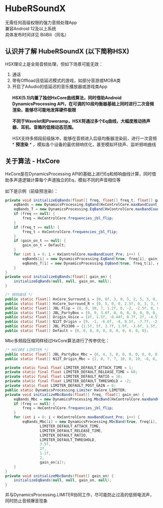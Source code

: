 # HubeRSoundX
无需任何高级权限的强力音频处理App<br>
兼容Android 12及以上系统<br>
具体发布时间详见 BiliBili（同名）
## 认识并了解 HubeRSoundX (以下简称HSX)
HSX理论上是全局音频处理，但如下场景可能无效：<br>
1. 通话<br>
2. 带有Offload且低延迟模式的游戏，如部分音游或MOBA类<br>
3. 开启了AAudio的低延迟的音乐播放器或游戏类App<br><br>
**HSX(5.1)内置了独创HxCore曲线算法，同时借助Android DynamicsProcessing API，在可调的10段均衡器基础上同时进行二次音频渲染，能够尽可能地发挥硬件极限<br><br>
不同于Wavelet和Poweramp，HSX将通过多个Eq曲线，大幅度推动扬声器、耳机、音箱的低频动态范围。<br><br>**
HSX支持多频段前级脉冲，能够在音频进入后级均衡器渲染前，进行一次音频 * **预渲染** * ，模拟各个设备的最优频响优化，甚至模拟环绕声、监听频响曲线
## 关于算法 - HxCore
HxCore是在DynamicsProcessing API的基础上进行Eq和频响曲线计算，同时借助多声道逻辑计算每个声道独立的Eq，模拟不同的声音相位等<br><br>
如下是示例（前级预渲染）：
```java
private void initializeEqBands(float[] freq, float[] freq_t, float[] gain_on, float[] gain_on_t) {
    eqBands = new DynamicsProcessing.EqBand[HxControlCore.maxBandCount_Pre];
    eqBands_T = new DynamicsProcessing.EqBand[HxControlCore.maxBandCount_Pre];
    if (freq == null) {
        freq = HxControlCore.frequencies_jbl_flip;
    }
    if (freq_t == null) {
        freq_t = HxControlCore.frequencies_jbl_flip;
    }
    if (gain_on_t == null) {
        gain_on_t = Default;
    }
    for (int i = 0; i < HxControlCore.maxBandCount_Pre; i++) {
        eqBands[i] = new DynamicsProcessing.EqBand(true, freq[i], gain_on[i]);
        eqBands_T[i] = new DynamicsProcessing.EqBand(true, freq_t[i], gain_on_t[i]);
    }
}
private void initializeEqBands(float[] gain_on) {
    initializeEqBands(null, null, gain_on, null);
}
```
```java
/* 频响曲线 */
public static float[] HxCore_Surround_L = {0, 6f, 3, 0, 5, 2, 5, 3, 0, 0, 0};
public static float[] HxCore_Surround_R = {0, 5, 0, 0, 2.5f, 0, 3, 3, 0, 0, 0};
public static float[] JBL_Flip = {0, 0, 10, 7, 1.2f, 0, -2, -2.5f, 0, 0, 0};
public static float[] JBL_PartyBox = {0, 9, 3.6f, 0, 0, 0, 0, 0, 0, 0, 0};
public static float[] Origin_Voice = {4f, 1.5f, -0.44f, 0.7f, 2f, -4.5f, 0.2f, 1.7f, 3f, 0.8f, 0};
public static float[] N12T_Origin = {9, -1, -6.6f, -4, 8.5f, -7.7f, -2.35f, -6, 1, 1, 1};
public static float[] JBL_PS3300 = {1.5f, 5f, 3.7f, 1.9f, -3.6f, 1.5f, 3f, 1.9f, 1.75f, 1f, 0.6f};
public static float[] Default = {0, 0, 0, 0, 0, 0, 0, 0, 0, 0, 0};
```
Mbc多频段压缩同样经过HxCore算法进行了传参优化：
```java
/* HXCORE LIMITER */
public static float[] JBL_PartyBox_Mbc = {6, 4, 3, 0, 0, 0, 0, 0, 0, 0, 0};
public static float[] N12T_Origin_Mbc = {1, 8, 7, 7, 10, 0, 10, -6, 6, 0, 4};

private static final float LIMITER_DEFAULT_ATTACK_TIME = 1;
private static final float LIMITER_DEFAULT_RELEASE_TIME = 60;
private static final float LIMITER_DEFAULT_RATIO = 10;
private static final float LIMITER_DEFAULT_THRESHOLD = -2; 
private static float LIMITER_DEFAULT_POST_GAIN = 0;
public static DynamicsProcessing.Limiter HxCore_LIMITER;
private void initializeMbcBands(float[] freq, float[] gain_on) {
    eqBands_Mbc = new DynamicsProcessing.MbcBand[HxControlCore.maxBandCount_Pre];
    if (freq == null) {
        freq = HxControlCore.frequencies_jbl_flip;
    }
    for (int i = 0; i < HxControlCore.maxBandCount_Pre; i++) {
        eqBands_Mbc[i] = new DynamicsProcessing.MbcBand(true, freq[i],
                LIMITER_DEFAULT_ATTACK_TIME,
                LIMITER_DEFAULT_RELEASE_TIME,
                LIMITER_DEFAULT_RATIO,
                LIMITER_DEFAULT_THRESHOLD,
                3.5f,
                2f,
                1.1f,
                2,
                gain_on[i]);
    }
}
private void initializeMbcBands(float[] gain_on) {
    initializeEqBands(null, null, gain_on, null);
}
```
并与DynamicsProcessing.LIMITER协同工作，尽可能防止过高的低频电流声，同时防止音频爆音现象
